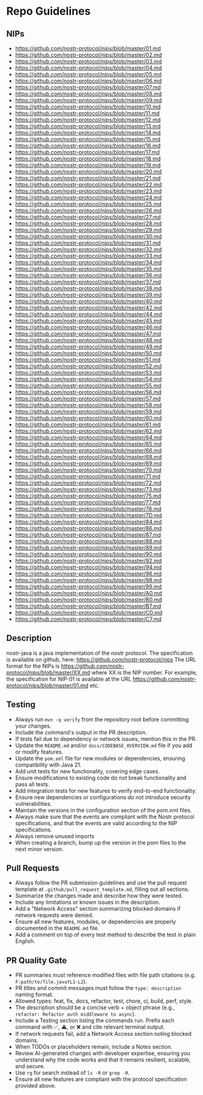 # Repo Guidelines

## NIPs

- https://github.com/nostr-protocol/nips/blob/master/01.md
- https://github.com/nostr-protocol/nips/blob/master/02.md
- https://github.com/nostr-protocol/nips/blob/master/03.md
- https://github.com/nostr-protocol/nips/blob/master/04.md
- https://github.com/nostr-protocol/nips/blob/master/05.md
- https://github.com/nostr-protocol/nips/blob/master/06.md
- https://github.com/nostr-protocol/nips/blob/master/07.md
- https://github.com/nostr-protocol/nips/blob/master/08.md
- https://github.com/nostr-protocol/nips/blob/master/09.md
- https://github.com/nostr-protocol/nips/blob/master/10.md
- https://github.com/nostr-protocol/nips/blob/master/11.md
- https://github.com/nostr-protocol/nips/blob/master/12.md
- https://github.com/nostr-protocol/nips/blob/master/13.md
- https://github.com/nostr-protocol/nips/blob/master/14.md
- https://github.com/nostr-protocol/nips/blob/master/15.md
- https://github.com/nostr-protocol/nips/blob/master/16.md
- https://github.com/nostr-protocol/nips/blob/master/17.md
- https://github.com/nostr-protocol/nips/blob/master/18.md
- https://github.com/nostr-protocol/nips/blob/master/19.md
- https://github.com/nostr-protocol/nips/blob/master/20.md
- https://github.com/nostr-protocol/nips/blob/master/21.md
- https://github.com/nostr-protocol/nips/blob/master/22.md
- https://github.com/nostr-protocol/nips/blob/master/23.md
- https://github.com/nostr-protocol/nips/blob/master/24.md
- https://github.com/nostr-protocol/nips/blob/master/25.md
- https://github.com/nostr-protocol/nips/blob/master/26.md
- https://github.com/nostr-protocol/nips/blob/master/27.md
- https://github.com/nostr-protocol/nips/blob/master/28.md
- https://github.com/nostr-protocol/nips/blob/master/29.md
- https://github.com/nostr-protocol/nips/blob/master/30.md
- https://github.com/nostr-protocol/nips/blob/master/31.md
- https://github.com/nostr-protocol/nips/blob/master/32.md
- https://github.com/nostr-protocol/nips/blob/master/33.md
- https://github.com/nostr-protocol/nips/blob/master/34.md
- https://github.com/nostr-protocol/nips/blob/master/35.md
- https://github.com/nostr-protocol/nips/blob/master/36.md
- https://github.com/nostr-protocol/nips/blob/master/37.md
- https://github.com/nostr-protocol/nips/blob/master/38.md
- https://github.com/nostr-protocol/nips/blob/master/39.md
- https://github.com/nostr-protocol/nips/blob/master/40.md
- https://github.com/nostr-protocol/nips/blob/master/42.md
- https://github.com/nostr-protocol/nips/blob/master/44.md
- https://github.com/nostr-protocol/nips/blob/master/45.md
- https://github.com/nostr-protocol/nips/blob/master/46.md
- https://github.com/nostr-protocol/nips/blob/master/47.md
- https://github.com/nostr-protocol/nips/blob/master/48.md
- https://github.com/nostr-protocol/nips/blob/master/49.md
- https://github.com/nostr-protocol/nips/blob/master/50.md
- https://github.com/nostr-protocol/nips/blob/master/51.md
- https://github.com/nostr-protocol/nips/blob/master/52.md
- https://github.com/nostr-protocol/nips/blob/master/53.md
- https://github.com/nostr-protocol/nips/blob/master/54.md
- https://github.com/nostr-protocol/nips/blob/master/55.md
- https://github.com/nostr-protocol/nips/blob/master/56.md
- https://github.com/nostr-protocol/nips/blob/master/57.md
- https://github.com/nostr-protocol/nips/blob/master/58.md
- https://github.com/nostr-protocol/nips/blob/master/59.md
- https://github.com/nostr-protocol/nips/blob/master/60.md
- https://github.com/nostr-protocol/nips/blob/master/61.md
- https://github.com/nostr-protocol/nips/blob/master/62.md
- https://github.com/nostr-protocol/nips/blob/master/64.md
- https://github.com/nostr-protocol/nips/blob/master/65.md
- https://github.com/nostr-protocol/nips/blob/master/66.md
- https://github.com/nostr-protocol/nips/blob/master/68.md
- https://github.com/nostr-protocol/nips/blob/master/69.md
- https://github.com/nostr-protocol/nips/blob/master/70.md
- https://github.com/nostr-protocol/nips/blob/master/71.md
- https://github.com/nostr-protocol/nips/blob/master/72.md
- https://github.com/nostr-protocol/nips/blob/master/73.md
- https://github.com/nostr-protocol/nips/blob/master/75.md
- https://github.com/nostr-protocol/nips/blob/master/77.md
- https://github.com/nostr-protocol/nips/blob/master/78.md
- https://github.com/nostr-protocol/nips/blob/master/7D.md
- https://github.com/nostr-protocol/nips/blob/master/84.md
- https://github.com/nostr-protocol/nips/blob/master/86.md
- https://github.com/nostr-protocol/nips/blob/master/87.md
- https://github.com/nostr-protocol/nips/blob/master/88.md
- https://github.com/nostr-protocol/nips/blob/master/89.md
- https://github.com/nostr-protocol/nips/blob/master/90.md
- https://github.com/nostr-protocol/nips/blob/master/92.md
- https://github.com/nostr-protocol/nips/blob/master/94.md
- https://github.com/nostr-protocol/nips/blob/master/96.md
- https://github.com/nostr-protocol/nips/blob/master/98.md
- https://github.com/nostr-protocol/nips/blob/master/99.md
- https://github.com/nostr-protocol/nips/blob/master/A0.md
- https://github.com/nostr-protocol/nips/blob/master/B0.md
- https://github.com/nostr-protocol/nips/blob/master/B7.md
- https://github.com/nostr-protocol/nips/blob/master/C0.md
- https://github.com/nostr-protocol/nips/blob/master/C7.md

## Description
nostr-java is a java implementation of the nostr protocol. The specification is available on github, here: https://github.com/nostr-protocol/nips
The URL format for the NIPs is https://github.com/nostr-protocol/nips/blob/master/XX.md where XX is the NIP number. For example, the specification for NIP-01 is available at the URL https://github.com/nostr-protocol/nips/blob/master/01.md etc.


## Testing

- Always run `mvn -q verify` from the repository root before committing your changes.
- Include the command's output in the PR description.
- If tests fail due to dependency or network issues, mention this in the PR.
- Update the `README.md` and/or `docs/CODEBASE_OVERVIEW.md` file if you add or modify features.
- Update the `pom.xml` file for new modules or dependencies, ensuring compatibility with Java 21.
- Add unit tests for new functionality, covering edge cases.
- Ensure modifications to existing code do not break functionality and pass all tests.
- Add integration tests for new features to verify end-to-end functionality.
- Ensure new dependencies or configurations do not introduce security vulnerabilities.
- Maintain the versions in the configuration section of the pom.xml files.
- Always make sure that the events are compliant with the Nostr protocol specifications, and that the events are valid according to the NIP specifications.
- Always remove unused imports
- When creating a branch, bump up the version in the pom files to the next minor version.

## Pull Requests

- Always follow the PR submission guidelines and use the pull request template at `.github/pull_request_template.md`, filling out all sections.
- Summarize the changes made and describe how they were tested.
- Include any limitations or known issues in the description.
- Add a "Network Access" section summarizing blocked domains if network requests were denied.
- Ensure all new features, modules, or dependencies are properly documented in the `README.md` file.
- Add a comment on top of every test method to describe the test in plain English.

## PR Quality Gate

- PR summaries must reference modified files with file path citations (e.g. `F:path/to/file.java†L1-L2`).
- PR titles and commit messages must follow the `type: description` naming format.
- Allowed types: feat, fix, docs, refactor, test, chore, ci, build, perf, style.
- The description should be a concise verb + object phrase (e.g., `refactor: Refactor auth middleware to async`).
- Include a Testing section listing the commands run. Prefix each command with ✅, ⚠️, or ❌ and cite relevant terminal output.
- If network requests fail, add a Network Access section noting blocked domains.
- When TODOs or placeholders remain, include a Notes section.
- Review AI-generated changes with developer expertise, ensuring you understand why the code works and that it remains resilient, scalable, and secure.
- Use `rg` for search instead of `ls -R` or `grep -R`.
- Ensure all new features are compliant with the protocol specification provided above.
